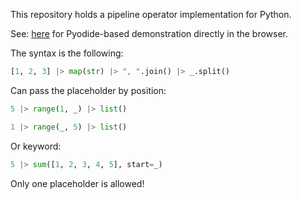 This repository holds a pipeline operator implementation for Python.

See: [here](https://sadaszewski.github.io/python-pipeline-operator/dist/console.html) for Pyodide-based demonstration directly in the browser.

The syntax is the following:

```python
[1, 2, 3] |> map(str) |> ", ".join() |> _.split()
```

Can pass the placeholder by position:

```python
5 |> range(1, _) |> list()
```

```python
1 |> range(_, 5) |> list()
```

Or keyword:

```python
5 |> sum([1, 2, 3, 4, 5], start=_)
```

Only one placeholder is allowed!
